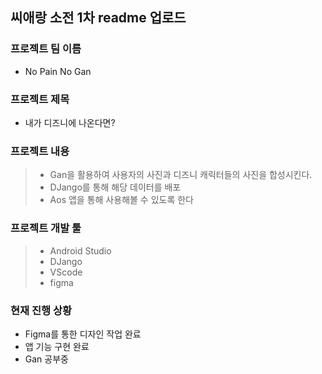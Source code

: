 ## 씨애랑 소전 1차 readme 업로드

### 프로젝트 팀 이름
- No Pain No Gan

### 프로젝트 제목
- 내가 디즈니에 나온다면?

### 프로젝트 내용
> - Gan을 활용하여 사용자의 사진과 디즈니 캐릭터들의 사진을 합성시킨다.
> - DJango를 통해 해당 데이터를 배포
> - Aos 앱을 통해 사용해볼 수 있도록 한다

### 프로젝트 개발 툴
> - Android Studio
> - DJango
> - VScode
> - figma

### 현재 진행 상황
- Figma를 통한 디자인 작업 완료
- 앱 기능 구현 완료
- Gan 공부중

